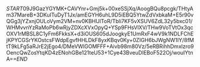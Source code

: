 $START$09J9GazYGYMK+CAVYnr+Gmj5k+00xeSSjXq/AoogBQu8pcgk/THtyAm37MareB+3DKuITuDyT1Jx/amEGYH6uhL9D5iEBQ5YtwZdVxbkaM+E5r90vQGg3jYZxnjOULoVym2VM+nv0KBHUlToR/Tbli7KF5vXSUV6ZdL32y5bxc01/WHMvvnYzRaMoPb6wRjyZDXcXVxOpyQ+YSp9FHsVlXV/THw9VoTVtOx3qcOXV1rMBSL8C1yFm6FkksX+d3iOUS605dJoogkyE1UmRxF4wV9k1NDLFChEjKPYCGSrYKOstcsFWdpEgvfHHLDkF8yxKBqv0Ky+0ZIGH6bJWgNW1IY/8fMtT9kLFg5aRJrE2jEgo4/DMeVWlGOMFFF+Aivb98m80Vz/5eRBRihhDmxlzro9OencQwZosYtqKD4zENohGBe121teU53+1Cye43BveuDIEBoF522Oj/wouIYtnA==$END$